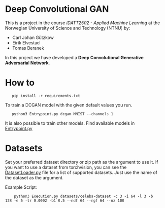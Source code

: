 # Deep Convolutional GAN
This is a project in the course *IDATT2502 - Applied Machine Learning* at the Norwegian University of Science and Technology (NTNU) by:
- Carl Johan Gützkow
- Eirik Elvestad
- Tomas Beranek
  
In this project we have developed a **Deep Convolutional Generative Adversarial Network**.

# How to

```console
   pip install -r requirements.txt
```

To train a DCGAN model with the given default values you run.
```console
   python3 Entrypoint.py dcgan MNIST --channels 1
```
It is also possible to train other models.
Find available models in [Entrypoint.py](./Entrypoint.py)


# Datasets

Set your preferred dataset directory or zip path as the argument to use it.
If you want to use a dataset from torchvision, you can see the [DatasetLoader.py](./DatasetLoader.py) file
for a list of supported datasets. Just use the name of the dataset as the argument.

Example Script: 
```console
    python3 Execution.py datasets/celeba-dataset -c 3 -i 64 -l 3 -b 128 -e 5 -lr 0.0002 -b1 0.5 --ndf 64 --ngf 64 --nz 100
 ```
